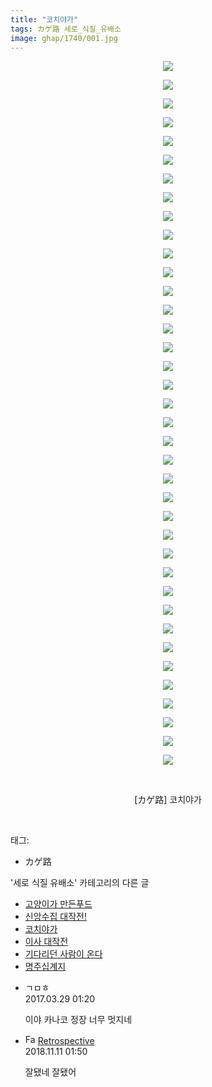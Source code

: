 ```yaml
---
title: "코치야가"
tags: カゲ路 세로_식질_유배소
image: ghap/1740/001.jpg
---
```

<div class="article">
<p style="text-align: center; clear: none; float: none;"><img src="{{ site.nasurl }}/ghap/1740/001.jpg"/></p>
<p style="text-align: center; clear: none; float: none;"><img src="{{ site.nasurl }}/ghap/1740/002.jpg"/></p>
<p style="text-align: center; clear: none; float: none;"><img src="{{ site.nasurl }}/ghap/1740/003.jpg"/></p>
<p style="text-align: center; clear: none; float: none;"><img src="{{ site.nasurl }}/ghap/1740/004.jpg"/></p>
<p style="text-align: center; clear: none; float: none;"><img src="{{ site.nasurl }}/ghap/1740/005.jpg"/></p>
<p style="text-align: center; clear: none; float: none;"><img src="{{ site.nasurl }}/ghap/1740/006.jpg"/></p>
<p style="text-align: center; clear: none; float: none;"><img src="{{ site.nasurl }}/ghap/1740/007.jpg"/></p>
<p style="text-align: center; clear: none; float: none;"><img src="{{ site.nasurl }}/ghap/1740/008.jpg"/></p>
<p style="text-align: center; clear: none; float: none;"><img src="{{ site.nasurl }}/ghap/1740/009.jpg"/></p>
<p style="text-align: center; clear: none; float: none;"><img src="{{ site.nasurl }}/ghap/1740/010.jpg"/></p>
<p style="text-align: center; clear: none; float: none;"><img src="{{ site.nasurl }}/ghap/1740/011.jpg"/></p>
<p style="text-align: center; clear: none; float: none;"><img src="{{ site.nasurl }}/ghap/1740/012.jpg"/></p>
<p style="text-align: center; clear: none; float: none;"><img src="{{ site.nasurl }}/ghap/1740/013.jpg"/></p>
<p style="text-align: center; clear: none; float: none;"><img src="{{ site.nasurl }}/ghap/1740/014.jpg"/></p>
<p style="text-align: center; clear: none; float: none;"><img src="{{ site.nasurl }}/ghap/1740/015.jpg"/></p>
<p style="text-align: center; clear: none; float: none;"><img src="{{ site.nasurl }}/ghap/1740/016.jpg"/></p>
<p style="text-align: center; clear: none; float: none;"><img src="{{ site.nasurl }}/ghap/1740/017.jpg"/></p>
<p style="text-align: center; clear: none; float: none;"><img src="{{ site.nasurl }}/ghap/1740/018.jpg"/></p>
<p style="text-align: center; clear: none; float: none;"><img src="{{ site.nasurl }}/ghap/1740/019.jpg"/></p>
<p style="text-align: center; clear: none; float: none;"><img src="{{ site.nasurl }}/ghap/1740/020.jpg"/></p>
<p style="text-align: center; clear: none; float: none;"><img src="{{ site.nasurl }}/ghap/1740/021.jpg"/></p>
<p style="text-align: center; clear: none; float: none;"><img src="{{ site.nasurl }}/ghap/1740/022.jpg"/></p>
<p style="text-align: center; clear: none; float: none;"><img src="{{ site.nasurl }}/ghap/1740/023.jpg"/></p>
<p style="text-align: center; clear: none; float: none;"><img src="{{ site.nasurl }}/ghap/1740/024.jpg"/></p>
<p style="text-align: center; clear: none; float: none;"><img src="{{ site.nasurl }}/ghap/1740/025.jpg"/></p>
<p style="text-align: center; clear: none; float: none;"><img src="{{ site.nasurl }}/ghap/1740/026.jpg"/></p>
<p style="text-align: center; clear: none; float: none;"><img src="{{ site.nasurl }}/ghap/1740/027.jpg"/></p>
<p style="text-align: center; clear: none; float: none;"><img src="{{ site.nasurl }}/ghap/1740/028.jpg"/></p>
<p style="text-align: center; clear: none; float: none;"><img src="{{ site.nasurl }}/ghap/1740/029.jpg"/></p>
<p style="text-align: center; clear: none; float: none;"><img src="{{ site.nasurl }}/ghap/1740/030.jpg"/></p>
<p style="text-align: center; clear: none; float: none;"><img src="{{ site.nasurl }}/ghap/1740/031.jpg"/></p>
<p style="text-align: center; clear: none; float: none;"><img src="{{ site.nasurl }}/ghap/1740/032.jpg"/></p>
<p style="text-align: center; clear: none; float: none;"><img src="{{ site.nasurl }}/ghap/1740/033.jpg"/></p>
<p style="text-align: center; clear: none; float: none;"><img src="{{ site.nasurl }}/ghap/1740/034.jpg"/></p>
<p style="text-align: center; clear: none; float: none;"><img src="{{ site.nasurl }}/ghap/1740/035.jpg"/></p>
<p style="text-align: center; clear: none; float: none;"><img src="{{ site.nasurl }}/ghap/1740/036.jpg"/></p>
<p style="text-align: center; clear: none; float: none;"><img src="{{ site.nasurl }}/ghap/1740/037.jpg"/></p>
<p style="text-align: center; clear: none; float: none;"><img src="{{ site.nasurl }}/ghap/1740/038.jpg"/></p>
<p style="text-align: center; clear: none; float: none;"><br/></p>
<p style="text-align: center; clear: none; float: none;">[カゲ路] 코치야가</p>
<p><br/></p>
</div><div class="tagTrail">
<p>태그: </p>
<ul>
<li>カゲ路</li>
</ul>
</div><div class="another">
<p>'세로 식질 유배소' 카테고리의 다른 글</p>
<ul>
<li><a href="/2016-08-23-ghap_1792">고양이가 만든푸드</a></li>
<li><a href="/2016-08-21-ghap_1747">신앙수집 대작전!</a></li>
<li><a href="/2016-08-21-ghap_1740">코치야가</a></li>
<li><a href="/2016-08-20-ghap_1716">이사 대작전</a></li>
<li><a href="/2016-08-19-ghap_1693">기다리던 사람이 온다</a></li>
<li><a href="/2016-08-19-ghap_1691">명주십계지</a></li>
</ul>
</div><div class="cb_module cb_fluid">
<div class="cb_wrt cb_profile">
<div class="comment">
<ul>
<li class="cb_thumb_off" id="comment14951990">
<div class="cb_comment_area">
<div class="cb_info_area">
<div class="cb_section">
<span class="cb_nick_name">ㄱㅁㅎ</span>
</div>
<div class="cb_section">
<span class="cb_date">2017.03.29 01:20 </span>
</div>
</div>
<div class="cb_dsc_comment">
<p class="cb_dsc">
											이야 카나코 정장 너무 멋지네
										</p>
</div>
</div></li>
<li class="cb_thumb_off" id="comment15371292">
<div class="cb_comment_area">
<div class="cb_info_area">
<div class="cb_section">
<span class="cb_nick_name"><img alt="Favicon of http://retropective53.tistory.com" height="16" onerror="this.onerror=null;this.parentNode.removeChild(this)" src="http://retropective53.tistory.com/favicon.ico" width="16"/> <a href="http://retropective53.tistory.com" onclick="return openLinkInNewWindow(this)">Retrospective</a></span>
</div>
<div class="cb_section">
<span class="cb_date">2018.11.11 01:50 </span>
</div>
</div>
<div class="cb_dsc_comment">
<p class="cb_dsc">
											잘됐네 잘됐어
										</p>
</div>
</div></li>
</ul>
</div>
</div><!-- commentList close -->
</div>